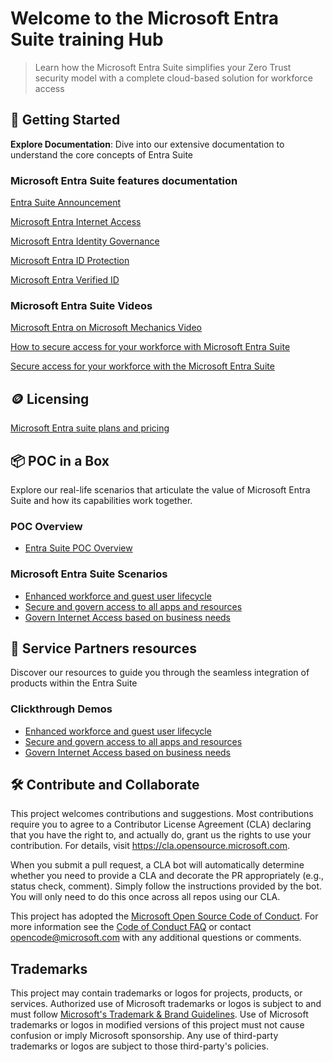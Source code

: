 # Welcome to the Microsoft Entra Suite training Hub

> Learn how the Microsoft Entra Suite simplifies your Zero Trust security model with a complete cloud-based solution for workforce access

## 🚀 Getting Started

 **Explore Documentation**: Dive into our extensive documentation to understand the core concepts of Entra Suite

### Microsoft Entra Suite features documentation

[Entra Suite Announcement](https://techcommunity.microsoft.com/t5/microsoft-entra-blog/microsoft-entra-suite-now-generally-available/ba-p/2520427)

[Microsoft Entra Internet Access](https://www.microsoft.com/en-us/security/business/identity-access/microsoft-entra-internet-access)

[Microsoft Entra Identity Governance](https://www.microsoft.com/en-us/security/business/identity-access/microsoft-entra-id-governance)

[Microsoft Entra ID Protection](https://www.microsoft.com/en-us/security/business/identity-access/microsoft-entra-id-protection)

[Microsoft Entra Verified ID](https://www.microsoft.com/en-us/security/business/identity-access/microsoft-entra-verified-id)

### Microsoft Entra Suite Videos

[Microsoft Entra on Microsoft Mechanics Video](https://www.youtube.com/watch?v=sPtb3dzOdaE&t=1s)

[How to secure access for your workforce with Microsoft Entra Suite](https://www.youtube.com/watch?v=GHXZQkQVHqI)

[Secure access for your workforce with the Microsoft Entra Suite](https://www.youtube.com/watch?v=77grQXv_PpY)

## 🪙 Licensing

[Microsoft Entra suite plans and pricing](https://www.microsoft.com/en-us/security/business/microsoft-entra-pricing)

## 📦 POC in a Box

Explore our real-life scenarios that articulate the value of Microsoft Entra Suite and how its capabilities work together.

### POC Overview

- [Entra Suite POC Overview](./POCAssets/01%20-%20%20Entra%20Suite%20POC%20Overview.pptx)

### Microsoft Entra Suite Scenarios

- [Enhanced workforce and guest user lifecycle](./Scenarios/Scenario%201.md)
- [Secure and govern access to all apps and resources](./Scenarios/Scenario2.md)
- [Govern Internet Access based on business needs](Scenarios/Scenario%203.md)

## 🤝 Service Partners resources

Discover our resources to guide you through the seamless integration of products within the Entra Suite

### Clickthrough Demos

- [Enhanced workforce and guest user lifecycle](https://aka.ms/EntraSuiteDemo2)
- [Secure and govern access to all apps and resources](https://aka.ms/EntraSuiteDemo1)
- [Govern Internet Access based on business needs](https://aka.ms/EntraSuiteDemo3)

## 🛠️ Contribute and Collaborate

This project welcomes contributions and suggestions.  Most contributions require you to agree to a
Contributor License Agreement (CLA) declaring that you have the right to, and actually do, grant us
the rights to use your contribution. For details, visit https://cla.opensource.microsoft.com.

When you submit a pull request, a CLA bot will automatically determine whether you need to provide
a CLA and decorate the PR appropriately (e.g., status check, comment). Simply follow the instructions
provided by the bot. You will only need to do this once across all repos using our CLA.

This project has adopted the [Microsoft Open Source Code of Conduct](https://opensource.microsoft.com/codeofconduct/).
For more information see the [Code of Conduct FAQ](https://opensource.microsoft.com/codeofconduct/faq/) or
contact [opencode@microsoft.com](mailto:opencode@microsoft.com) with any additional questions or comments.

## Trademarks

This project may contain trademarks or logos for projects, products, or services. Authorized use of Microsoft 
trademarks or logos is subject to and must follow 
[Microsoft's Trademark & Brand Guidelines](https://www.microsoft.com/en-us/legal/intellectualproperty/trademarks/usage/general).
Use of Microsoft trademarks or logos in modified versions of this project must not cause confusion or imply Microsoft sponsorship.
Any use of third-party trademarks or logos are subject to those third-party's policies.
